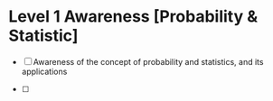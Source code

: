 # Level 1 Awareness [Probability & Statistic]

* [ ] Awareness of the concept of probability and statistics, and its applications

* [ ]
